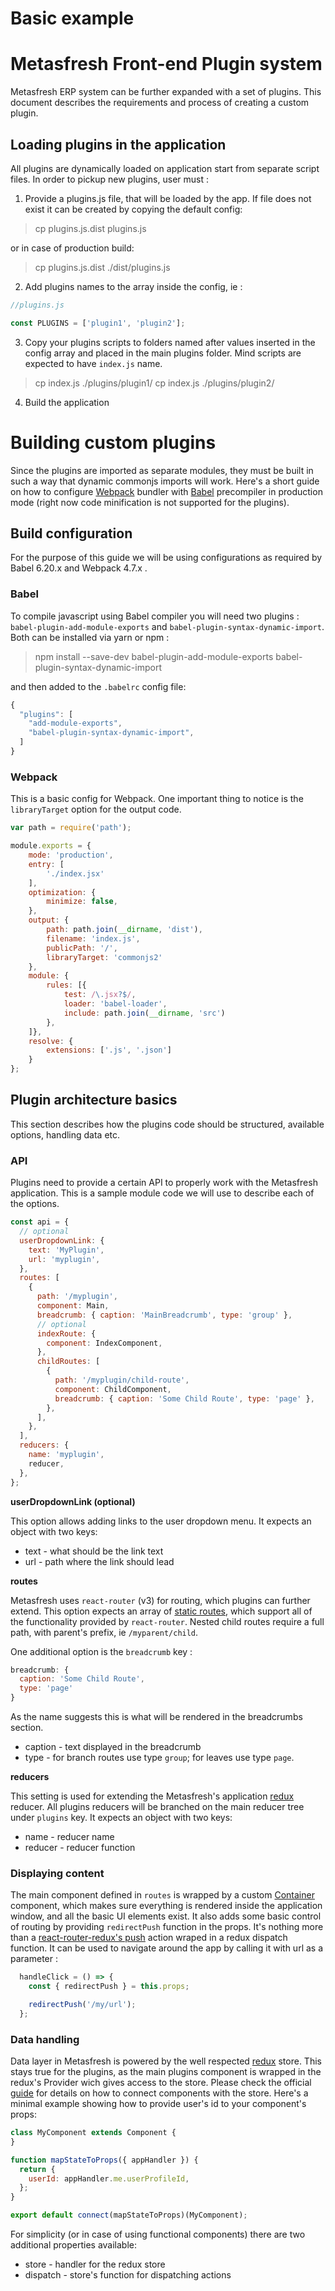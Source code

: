 # Basic example


# Metasfresh Front-end Plugin system

Metasfresh ERP system can be further expanded with a set of plugins. This document describes the requirements and process of creating a custom plugin.

## Loading plugins in the application

All plugins are dynamically loaded on application start from separate script files. In order to pickup new plugins, user must :

1. Provide a plugins.js file, that will be loaded by the app. If file does not exist it can be created by copying the default config:

> cp plugins.js.dist plugins.js

or in case of production build:

> cp plugins.js.dist ./dist/plugins.js

2. Add plugins names to the array inside the config, ie :

```javascript
//plugins.js

const PLUGINS = ['plugin1', 'plugin2'];
```

3. Copy your plugins scripts to folders named after values inserted in the config array and placed in the main plugins folder. Mind scripts are expected to have `index.js` name.

> cp index.js ./plugins/plugin1/
> cp index.js ./plugins/plugin2/

4. Build the application


# Building custom plugins

Since the plugins are imported as separate modules, they must be built in such a way that dynamic commonjs imports will work. Here's a short guide on how to configure [Webpack](https://webpack.js.org/) bundler with [Babel](https://babeljs.io/) precompiler in production mode (right now code minification is not supported for the plugins).

## Build configuration

For the purpose of this guide we will be using configurations as required by Babel 6.20.x and Webpack 4.7.x .

### Babel

To compile javascript using Babel compiler you will need two plugins : `babel-plugin-add-module-exports` and `babel-plugin-syntax-dynamic-import`. Both can be installed via yarn or npm :

> npm install --save-dev babel-plugin-add-module-exports babel-plugin-syntax-dynamic-import

and then added to the `.babelrc` config file:

```javascript
{
  "plugins": [
    "add-module-exports",
    "babel-plugin-syntax-dynamic-import",
  ]
}
```

### Webpack

This is a basic config for Webpack. One important thing to notice is the `libraryTarget` option for the output code.

```javascript
var path = require('path');

module.exports = {
    mode: 'production',
    entry: [
        './index.jsx'
    ],
    optimization: {
        minimize: false,
    },
    output: {
        path: path.join(__dirname, 'dist'),
        filename: 'index.js',
        publicPath: '/',
        libraryTarget: 'commonjs2'
    },
    module: {
        rules: [{
            test: /\.jsx?$/,
            loader: 'babel-loader',
            include: path.join(__dirname, 'src')
        },
    ]},
    resolve: {
        extensions: ['.js', '.json']
    }
};
```

## Plugin architecture basics

This section describes how the plugins code should be structured, available options, handling data etc.

### API

Plugins need to provide a certain API to properly work with the Metasfresh application. This is a sample module code we will use to describe each of the options.

```javascript
const api = {
  // optional
  userDropdownLink: {
    text: 'MyPlugin',
    url: 'myplugin',
  },
  routes: [
    {
      path: '/myplugin',
      component: Main,
      breadcrumb: { caption: 'MainBreadcrumb', type: 'group' },
      // optional
      indexRoute: {
        component: IndexComponent,
      },
      childRoutes: [
        {
          path: '/myplugin/child-route',
          component: ChildComponent,
          breadcrumb: { caption: 'Some Child Route', type: 'page' },
        },
      ],
    },
  ],
  reducers: {
    name: 'myplugin',
    reducer,
  },
};
```

**userDropdownLink (optional)**

This option allows adding links to the user dropdown menu. It expects an object with two keys:
* text - what should be the link text
* url - path where the link should lead

**routes**

Metasfresh uses `react-router` (v3) for routing, which plugins can further extend. This option expects an array of [static routes](https://reacttraining.com/react-router/core/guides/philosophy/static-routing), which support all of the functionality provided by `react-router`. Nested child routes require a full path, with parent's prefix, ie `/myparent/child`.

One additional option is the `breadcrumb` key :

```javascript
breadcrumb: {
  caption: 'Some Child Route',
  type: 'page'
}
```

As the name suggests this is what will be rendered in the breadcrumbs section. 
* caption - text displayed in the breadcrumb
* type - for branch routes use type `group`; for leaves use type `page`.

**reducers**

This setting is used for extending the Metasfresh's application [redux](https://redux.js.org/) reducer. All plugins reducers will be branched on the main reducer tree under `plugins` key. It expects an object with two keys:
* name - reducer name
* reducer - reducer function

### Displaying content

The main component defined in `routes` is wrapped by a custom [Container](https://github.com/metasfresh/metasfresh-webui-frontend/blob/master/src/components/Container.js) component, which makes sure everything is rendered inside the application window, and all the basic UI elements exist. It also adds some basic control of routing by providing `redirectPush` function in the props. It's nothing more than a [react-router-redux's push](https://github.com/reactjs/react-router-redux#pushlocation-replacelocation-gonumber-goback-goforward) action wraped in a redux dispatch function. It can be used to navigate around the app by calling it with url as a parameter :

```javascript
  handleClick = () => {
    const { redirectPush } = this.props;

    redirectPush('/my/url');
  };
```

### Data handling

Data layer in Metasfresh is powered by the well respected [redux](https://redux.js.org/) store. This stays true for the plugins, as the main plugins component is wrapped in the redux's Provider wich gives access to the store. Please check the official [guide](https://redux.js.org/basics/usage-with-react) for details on how to connect components with the store. Here's a minimal example showing how to provide user's id to your component's props:

```javascript
class MyComponent extends Component {
}

function mapStateToProps({ appHandler }) {
  return {
    userId: appHandler.me.userProfileId,
  };
}

export default connect(mapStateToProps)(MyComponent);
```

For simplicity (or in case of using functional components) there are two additional properties available:
* store - handler for the redux store
* dispatch - store's function for dispatching actions

